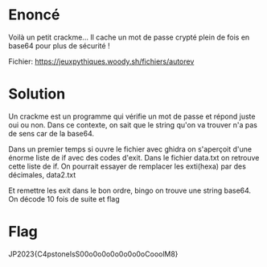# Enoncé
Voilà un petit crackme... Il cache un mot de passe crypté plein de fois en base64 pour plus de sécurité !

Fichier: https://jeuxpythiques.woody.sh/fichiers/autorev

# Solution
Un crackme est un programme qui vérifie un mot de passe et répond juste oui ou non.
Dans ce contexte, on sait que le string qu'on va trouver n'a pas de sens car de la base64.

Dans un premier temps si ouvre le fichier avec ghidra on s'aperçoit d'une énorme liste de if avec des codes d'exit.
Dans le fichier data.txt on retrouve cette liste de if.
On pourrait essayer de remplacer les exti(hexa) par des décimales, data2.txt

Et remettre les exit dans le bon ordre, bingo on trouve une string base64. On décode 10 fois de suite et flag

# Flag
JP2023{C4pstoneIsS00o0o0o0o0o0o0oCooolM8}